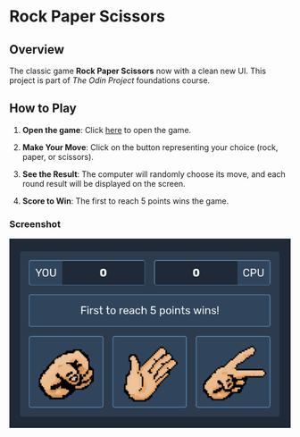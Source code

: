 # Rock Paper Scissors

## Overview

The classic game **Rock Paper Scissors** now with a clean new UI. This project is part of _The Odin Project_ foundations course.

## How to Play

1. **Open the game**: Click [here](https://onesrx.github.io/odin-rock-paper-scissors/) to open the game.
2. **Make Your Move**: Click on the button representing your choice (rock, paper, or scissors).

3. **See the Result**: The computer will randomly choose its move, and each round result will be displayed on the screen.

4. **Score to Win**: The first to reach 5 points wins the game.

### Screenshot

![rock-paper-scissors](images/screenshot.png)

